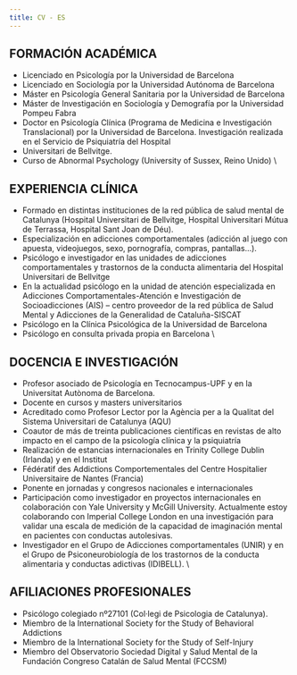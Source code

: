 ```yaml
---
title: CV - ES
---
```



## FORMACIÓN ACADÉMICA
- Licenciado en Psicología por la Universidad de Barcelona
- Licenciado en Sociología por la Universidad Autónoma de Barcelona
- Máster en Psicología General Sanitaria por la Universidad de Barcelona
- Máster de Investigación en Sociología y Demografía por la Universidad Pompeu Fabra
- Doctor en Psicología Clínica (Programa de Medicina e Investigación Translacional) por la Universidad de Barcelona. Investigación realizada en el Servicio de Psiquiatría del Hospital
- Universitari de Bellvitge.
- Curso de Abnormal Psychology (University of Sussex, Reino Unido)
\
## EXPERIENCIA CLÍNICA
- Formado en distintas instituciones de la red pública de salud mental de Catalunya (Hospital Universitari de Bellvitge, Hospital Universitari Mútua de Terrassa, Hospital Sant Joan de Déu).
- Especialización en adicciones comportamentales (adicción al juego con apuesta, videojuegos, sexo, pornografía, compras, pantallas...).
- Psicólogo e investigador en las unidades de adicciones comportamentales y trastornos de la conducta alimentaria del Hospital Universitari de Bellvitge
- En la actualidad psicólogo en la unidad de atención especializada en Adicciones Comportamentales-Atención e Investigación de Socioadicciones (AIS) – centro proveedor de la red pública de Salud Mental y Adicciones de la Generalidad de Cataluña-SISCAT
- Psicólogo en la Clínica Psicológica de la Universidad de Barcelona
- Psicólogo en consulta privada propia en Barcelona
\
## DOCENCIA E INVESTIGACIÓN
- Profesor asociado de Psicología en Tecnocampus-UPF y en la Universitat Autònoma de Barcelona.
- Docente en cursos y masters universitarios
- Acreditado como Profesor Lector por la Agència per a la Qualitat del Sistema Universitari de Catalunya (AQU)
- Coautor de más de treinta publicaciones científicas en revistas de alto impacto en el campo de la psicología clínica y la psiquiatría
- Realización de estancias internacionales en Trinity College Dublin (Irlanda) y en el Institut
- Fédératif des Addictions Comportementales del Centre Hospitalier Universitaire de Nantes (Francia)
- Ponente en jornadas y congresos nacionales e internacionales
- Participación como investigador en proyectos internacionales en colaboración con Yale University y McGill University. Actualmente estoy colaborando con Imperial College London en una investigación para validar una escala de medición de la capacidad de imaginación mental en pacientes con conductas autolesivas.
- Investigador en el Grupo de Adicciones comportamentales (UNIR) y en el Grupo de Psiconeurobiología de los trastornos de la conducta alimentaria y conductas adictivas (IDIBELL).
\
## AFILIACIONES PROFESIONALES
- Psicólogo colegiado nº27101 (Col·legi de Psicologia de Catalunya).
- Miembro de la International Society for the Study of Behavioral Addictions
- Miembro de la International Society for the Study of Self-Injury
- Miembro del Observatorio Sociedad Digital y Salud Mental de la Fundación Congreso Catalán de Salud Mental (FCCSM)

